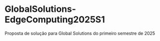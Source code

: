 # GlobalSolutions-EdgeComputing2025S1
Proposta de solução para Global Solutions do primeiro semestre de 2025
